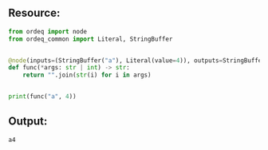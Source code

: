 ## Resource:
```python
from ordeq import node
from ordeq_common import Literal, StringBuffer


@node(inputs=(StringBuffer("a"), Literal(value=4)), outputs=StringBuffer("z"))
def func(*args: str | int) -> str:
    return "".join(str(i) for i in args)


print(func("a", 4))

```

## Output:
```text
a4

```
